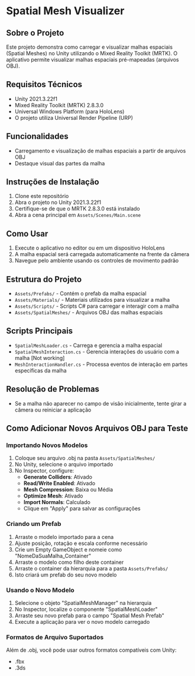 # Spatial Mesh Visualizer

## Sobre o Projeto
Este projeto demonstra como carregar e visualizar malhas espaciais (Spatial Meshes) no Unity utilizando o Mixed Reality Toolkit (MRTK). O aplicativo permite visualizar malhas espaciais pré-mapeadas (arquivos OBJ).

## Requisitos Técnicos
- Unity 2021.3.22f1
- Mixed Reality Toolkit (MRTK) 2.8.3.0
- Universal Windows Platform (para HoloLens)
- O projeto utiliza Universal Render Pipeline (URP)

## Funcionalidades
- Carregamento e visualização de malhas espaciais a partir de arquivos OBJ
- Destaque visual das partes da malha

## Instruções de Instalação
1. Clone este repositório
2. Abra o projeto no Unity 2021.3.22f1
3. Certifique-se de que o MRTK 2.8.3.0 está instalado
4. Abra a cena principal em `Assets/Scenes/Main.scene`

## Como Usar
1. Execute o aplicativo no editor ou em um dispositivo HoloLens
2. A malha espacial será carregada automaticamente na frente da câmera
3. Navegue pelo ambiente usando os controles de movimento padrão

## Estrutura do Projeto
- `Assets/Prefabs/` - Contém o prefab da malha espacial
- `Assets/Materials/` - Materiais utilizados para visualizar a malha
- `Assets/Scripts/` - Scripts C# para carregar e interagir com a malha
- `Assets/SpatialMeshes/` - Arquivos OBJ das malhas espaciais

## Scripts Principais
- `SpatialMeshLoader.cs` - Carrega e gerencia a malha espacial
- `SpatialMeshInteraction.cs` - Gerencia interações do usuário com a malha [Not working]
- `MeshInteractionHandler.cs` - Processa eventos de interação em partes específicas da malha

## Resolução de Problemas
- Se a malha não aparecer no campo de visão inicialmente, tente girar a câmera ou reiniciar a aplicação

## Como Adicionar Novos Arquivos OBJ para Teste

### Importando Novos Modelos
1. Coloque seu arquivo .obj na pasta `Assets/SpatialMeshes/`
2. No Unity, selecione o arquivo importado
3. No Inspector, configure:
   - **Generate Colliders**: Ativado
   - **Read/Write Enabled**: Ativado
   - **Mesh Compression**: Baixa ou Média
   - **Optimize Mesh**: Ativado
   - **Import Normals**: Calculado
   - Clique em "Apply" para salvar as configurações

### Criando um Prefab
1. Arraste o modelo importado para a cena
2. Ajuste posição, rotação e escala conforme necessário
3. Crie um Empty GameObject e nomeie como "NomeDaSuaMalha_Container"
4. Arraste o modelo como filho deste container
5. Arraste o container da hierarquia para a pasta `Assets/Prefabs/`
6. Isto criará um prefab do seu novo modelo

### Usando o Novo Modelo
1. Selecione o objeto "SpatialMeshManager" na hierarquia
2. No Inspector, localize o componente "SpatialMeshLoader"
3. Arraste seu novo prefab para o campo "Spatial Mesh Prefab"
4. Execute a aplicação para ver o novo modelo carregado

### Formatos de Arquivo Suportados
Além de .obj, você pode usar outros formatos compatíveis com Unity:
- .fbx 
- .3ds